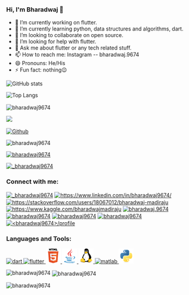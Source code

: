 ### Hi, I'm Bharadwaj 👋


- 🔭 I’m currently working on flutter.
- 🌱 I’m currently learning python, data structures and algorithms, dart.
- 👯 I’m looking to collaborate on open source.
- 🤔 I’m looking for help with flutter.
- 💬 Ask me about flutter or any tech related stuff.
- 📫 How to reach me: Instagram -- bharadwaj.9674
- 😄 Pronouns: He/His
- ⚡ Fun fact: nothing😉


![GitHub stats](https://github-readme-stats.vercel.app/api?username=bharadwaj9674&show_icons=true&theme=radical)

![Top Langs](https://github-readme-stats.vercel.app/api/top-langs/?username=bharadwaj9674&theme=radical)

<p><img align="center" src="https://github-readme-streak-stats.herokuapp.com/?user=bharadwaj9674&" alt="bharadwaj9674" /></p>

![](https://visitor-badge.laobi.icu/badge?page_id=bharadwaj9674.bharadwaj.9674)

[![Github](https://img.shields.io/github/followers/bharadwaj9674?label=Follow&style=social)](https://github.com/bharadwaj9674)





<p align="left"> <img src="https://komarev.com/ghpvc/?username=bharadwaj9674&label=Profile%20views&color=0e75b6&style=flat" alt="bharadwaj9674" /> </p>

<p align="left"> <a href="https://github.com/ryo-ma/github-profile-trophy"><img src="https://github-profile-trophy.vercel.app/?username=bharadwaj9674" alt="bharadwaj9674" /></a> </p>

<p align="left"> <a href="https://twitter.com/_bharadwaj9674" target="blank"><img src="https://img.shields.io/twitter/follow/_bharadwaj9674?logo=twitter&style=for-the-badge" alt="_bharadwaj9674" /></a> </p>

<h3 align="left">Connect with me:</h3>
<p align="left">
<a href="https://twitter.com/_bharadwaj9674" target="blank"><img align="center" src="https://raw.githubusercontent.com/rahuldkjain/github-profile-readme-generator/master/src/images/icons/Social/twitter.svg" alt="_bharadwaj9674" height="30" width="40" /></a>
<a href="https://linkedin.com/in/bharadwaj9674/" target="blank"><img align="center" src="https://raw.githubusercontent.com/rahuldkjain/github-profile-readme-generator/master/src/images/icons/Social/linked-in-alt.svg" alt="https://www.linkedin.com/in/bharadwaj9674/" height="30" width="40" /></a>
<a href="https://stackoverflow.com/users/18067012/bharadwaj-madiraju" target="blank"><img align="center" src="https://raw.githubusercontent.com/rahuldkjain/github-profile-readme-generator/master/src/images/icons/Social/stack-overflow.svg" alt="https://stackoverflow.com/users/18067012/bharadwaj-madiraju" height="30" width="40" /></a>
<a href="https://kaggle.com/bharadwajmadiraju" target="blank"><img align="center" src="https://raw.githubusercontent.com/rahuldkjain/github-profile-readme-generator/master/src/images/icons/Social/kaggle.svg" alt="https://www.kaggle.com/bharadwajmadiraju" height="30" width="40" /></a>
<a href="https://instagram.com/bharadwaj.9674" target="blank"><img align="center" src="https://raw.githubusercontent.com/rahuldkjain/github-profile-readme-generator/master/src/images/icons/Social/instagram.svg" alt="bharadwaj.9674" height="30" width="40" /></a>
<a href="https://www.codechef.com/users/bharadwaj9674" target="blank"><img align="center" src="https://cdn.jsdelivr.net/npm/simple-icons@3.1.0/icons/codechef.svg" alt="bharadwaj9674" height="30" width="40" /></a>
<a href="https://www.hackerrank.com/bharadwaj9674" target="blank"><img align="center" src="https://raw.githubusercontent.com/rahuldkjain/github-profile-readme-generator/master/src/images/icons/Social/hackerrank.svg" alt="bharadwaj9674" height="30" width="40" /></a>
<a href="https://www.leetcode.com/bharadwaj9674" target="blank"><img align="center" src="https://raw.githubusercontent.com/rahuldkjain/github-profile-readme-generator/master/src/images/icons/Social/leet-code.svg" alt="bharadwaj9674" height="30" width="40" /></a>
<a href="https://auth.geeksforgeeks.org/user/<bharadwaj9674>/profile" target="blank"><img align="center" src="https://raw.githubusercontent.com/rahuldkjain/github-profile-readme-generator/master/src/images/icons/Social/geeks-for-geeks.svg" alt="<bharadwaj9674>/profile" height="30" width="40" /></a>
</p>

<h3 align="left">Languages and Tools:</h3>
<p align="left"> <a href="https://dart.dev" target="_blank" rel="noreferrer"> <img src="https://www.vectorlogo.zone/logos/dartlang/dartlang-icon.svg" alt="dart" width="40" height="40"/> </a> <a href="https://flutter.dev" target="_blank" rel="noreferrer"> <img src="https://www.vectorlogo.zone/logos/flutterio/flutterio-icon.svg" alt="flutter" width="40" height="40"/> </a> <a href="https://www.w3.org/html/" target="_blank" rel="noreferrer"> <img src="https://raw.githubusercontent.com/devicons/devicon/master/icons/html5/html5-original-wordmark.svg" alt="html5" width="40" height="40"/> </a> <a href="https://www.java.com" target="_blank" rel="noreferrer"> <img src="https://raw.githubusercontent.com/devicons/devicon/master/icons/java/java-original.svg" alt="java" width="40" height="40"/> </a> <a href="https://www.linux.org/" target="_blank" rel="noreferrer"> <img src="https://raw.githubusercontent.com/devicons/devicon/master/icons/linux/linux-original.svg" alt="linux" width="40" height="40"/> </a> <a href="https://www.mathworks.com/" target="_blank" rel="noreferrer"> <img src="https://upload.wikimedia.org/wikipedia/commons/2/21/Matlab_Logo.png" alt="matlab" width="40" height="40"/> </a> <a href="https://www.python.org" target="_blank" rel="noreferrer"> <img src="https://raw.githubusercontent.com/devicons/devicon/master/icons/python/python-original.svg" alt="python" width="40" height="40"/> </a> </p>





<p><img align="left" src="https://github-readme-stats.vercel.app/api/top-langs?username=bharadwaj9674&show_icons=true&locale=en&layout=compact" alt="bharadwaj9674" /></p>

<p>&nbsp;<img align="center" src="https://github-readme-stats.vercel.app/api?username=bharadwaj9674&show_icons=true&locale=en" alt="bharadwaj9674" /></p>

<p><img align="center" src="https://github-readme-streak-stats.herokuapp.com/?user=bharadwaj9674&" alt="bharadwaj9674" /></p>




